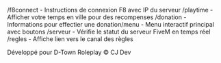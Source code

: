 /f8connect - Instructions de connexion F8 avec IP du serveur
/playtime  - Afficher votre temps en ville pour des recompenses
/donation - Informations pour effectier une donation/menu - Menu interactif principal avec boutons
/serveur - Vérifie le statut du serveur FiveM en temps réel
/regles - Affiche lien vers le canal des règles

Développé pour D-Town Roleplay 
© CJ Dev


